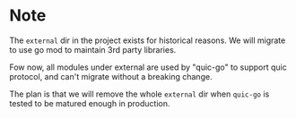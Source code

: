 # Note

The `external` dir in the project exists for historical reasons. We will migrate to use go mod to maintain 3rd party libraries.

Fow now, all modules under external are used by "quic-go" to support quic protocol, and can't migrate without a breaking change.

The plan is that we will remove the whole `external` dir when `quic-go` is tested to be matured enough in production.